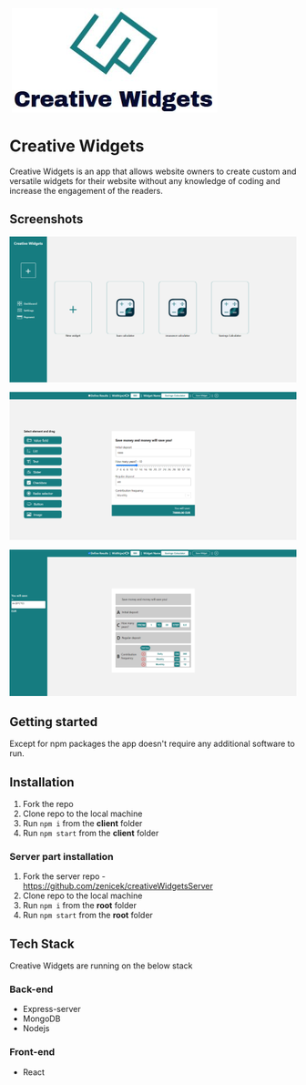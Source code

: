 ​ ![cw-logo](./images/CW-logo.JPG)

# Creative Widgets

Creative Widgets is an app that allows website owners to create custom and versatile widgets for their website without any knowledge of coding and increase the engagement of the readers.

## Screenshots

![image-20211210162531620](./images/image-20211210162531620.png)

![image-20211210162615502](./images/image-20211210162615502.png)

![image-20211210162639863](./images/image-20211210162639863.png)

## Getting started

Except for npm packages the app doesn't require any additional software to run.

## Installation

1. Fork the repo
2. Clone repo to the local machine
3. Run `npm i` from the **client** folder
4. Run `npm start` from the **client** folder

### Server part installation

1. Fork the server repo - https://github.com/zenicek/creativeWidgetsServer
2. Clone repo to the local machine
3. Run `npm i` from the **root** folder
4. Run `npm start` from the **root** folder

## Tech Stack

Creative Widgets are running on the below stack

### Back-end

- Express-server
- MongoDB
- Nodejs

### Front-end

- React
